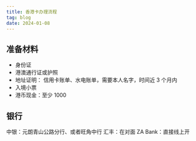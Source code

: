 ```yaml
---
title: 香港卡办理流程
tag: blog
date: 2024-01-08
---
```


## 准备材料

- 身份证
- 港澳通行证或护照
- 地址证明： 信用卡账单、水电账单，需要本人名字，时间近 3 个月内
- 入境小票
- 港币现金：至少 1000

## 银行

中银：元朗青山公路分行、或者旺角中行
汇丰：在对面
ZA Bank：直接线上开

